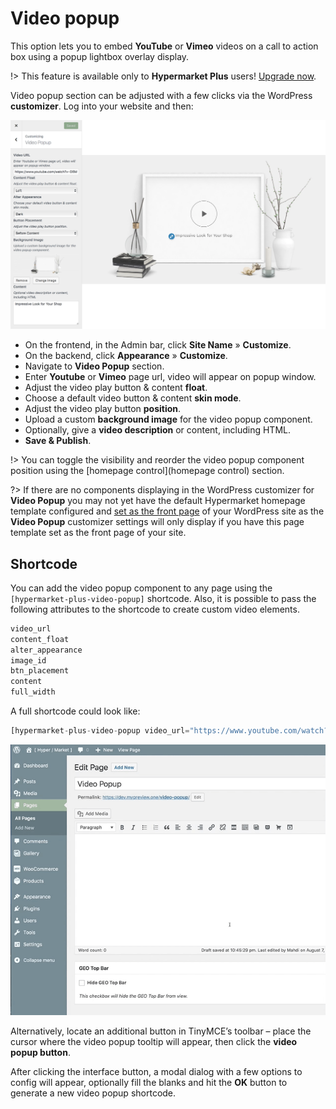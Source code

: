# Video popup

This option lets you to embed **YouTube** or **Vimeo** videos on a call to action box using a popup lightbox overlay display.

!> This feature is available only to **Hypermarket Plus** users! [Upgrade now](https://www.mypreview.one).

Video popup section can be adjusted with a few clicks via the WordPress **customizer**. Log into your website and then:

![Video popup](img/video-popup.png)

* On the frontend, in the Admin bar, click **Site Name** » **Customize**.
* On the backend, click **Appearance** » **Customize**.
* Navigate to **Video Popup** section.
* Enter **Youtube** or **Vimeo** page url, video will appear on popup window.
* Adjust the video play button & content **float**.
* Choose a default video button & content **skin mode**.
* Adjust the video play button **position**.
* Upload a custom **background image** for the video popup component.
* Optionally, give a **video description** or content, including HTML.
* **Save & Publish**.

!> You can toggle the visibility and reorder the video popup component position using the [homepage control](homepage control) section.

?> If there are no components displaying in the WordPress customizer for **Video Popup** you may not yet have the default Hypermarket homepage template configured and [set as the front page](setup-homepage-template) of your WordPress site as the **Video Popup** customizer settings will only display if you have this page template set as the front page of your site. 

## Shortcode

You can add the video popup component to any page using the ```[hypermarket-plus-video-popup]``` shortcode. Also, it is possible to pass the following attributes to the shortcode to create custom video elements.

```php
video_url
content_float
alter_appearance
image_id
btn_placement
content
full_width
```

A full shortcode could look like:

```php
[hypermarket-plus-video-popup video_url="https://www.youtube.com/watch?v=D6MQ3Ae4ZB0" content_float="col-lg-6 col-md-7 col-sm-8" alter_appearance="" image_id="2540" btn_placement="after" content="Impressive Look for Your Shop" full_width="off"]
```
![Generate a video popup shortcode](img/generate-video-popup-shortcode.gif)

Alternatively, locate an additional button in TinyMCE’s toolbar – place the cursor where the video popup tooltip will appear, then click the **video popup button**.

After clicking the interface button, a modal dialog with a few options to config will appear, optionally fill the blanks and hit the **OK** button to generate a new video popup shortcode.
